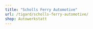 ```yaml
---
title: "Scholls Ferry Automotive"
url: /tigard/scholls-ferry-automotive/
shop: Autowerkstatt
---
```

